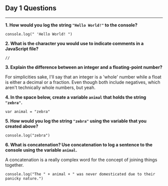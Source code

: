 ## Day 1 Questions
___

**1. How would you log the string `"Hello World!"` to the console?**

```console.log(" 'Hello World! ")```

**2. What is the character you would use to indicate comments in a JavaScript file?**

 ```//```

**3. Explain the difference between an integer and a floating-point number?**

For simplicities sake, I'll say that an integer is a 'whole' number while a float is either a decimal or a fraction. Even though both include negatives, which aren't technically whole numbers, but yeah.

**4. In the space below, create a variable `animal` that holds the string `"zebra"`.**

```var animal = "zebra"```

**5. How would you log the string `"zebra"` using the variable that you created above?**

```console.log("zebra")```

**6. What is concatenation? Use concatenation to log a sentence to the console using the variable `animal`.**

A concatenation is a really complex word for the concept of joining things together.

```console.log("The " + animal + " was never domesticated due to their panicky nature.")```
